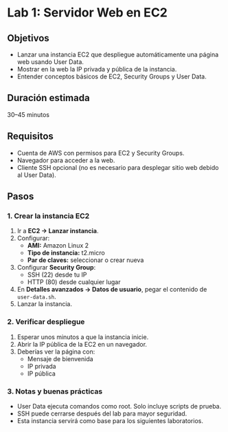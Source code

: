 # Lab 1: Servidor Web en EC2

## Objetivos
- Lanzar una instancia EC2 que despliegue automáticamente una página web usando User Data.
- Mostrar en la web la IP privada y pública de la instancia.
- Entender conceptos básicos de EC2, Security Groups y User Data.

## Duración estimada
30–45 minutos

## Requisitos
- Cuenta de AWS con permisos para EC2 y Security Groups.
- Navegador para acceder a la web.
- Cliente SSH opcional (no es necesario para desplegar sitio web debido al User Data).

## Pasos

### 1. Crear la instancia EC2
1. Ir a **EC2 → Lanzar instancia**.
2. Configurar:
   - **AMI:** Amazon Linux 2
   - **Tipo de instancia:** t2.micro
   - **Par de claves:** seleccionar o crear nueva
3. Configurar **Security Group**:
   - SSH (22) desde tu IP
   - HTTP (80) desde cualquier lugar
4. En **Detalles avanzados → Datos de usuario**, pegar el contenido de `user-data.sh`.
5. Lanzar la instancia.

### 2. Verificar despliegue
1. Esperar unos minutos a que la instancia inicie.
2. Abrir la IP pública de la EC2 en un navegador.
3. Deberías ver la página con:
   - Mensaje de bienvenida
   - IP privada
   - IP pública

### 3. Notas y buenas prácticas
- User Data ejecuta comandos como root. Solo incluye scripts de prueba.
- SSH puede cerrarse después del lab para mayor seguridad.
- Esta instancia servirá como base para los siguientes laboratorios.